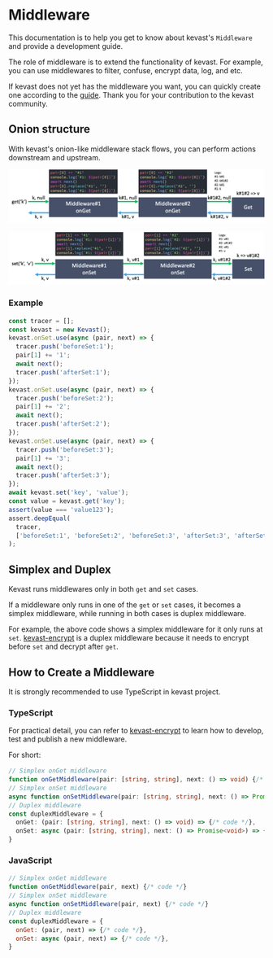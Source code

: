 # Middleware
This documentation is to help you get to know about kevast's `Middleware` and provide a development guide.

The role of middleware is to extend the functionality of kevast. For example, you can use middlewares to filter, confuse, encrypt data, log, and etc.

If kevast does not yet has the middleware you want, you can quickly create one according to the [guide](#how-to-create-a-middleware). Thank you for your contribution to the kevast community.

## Onion structure
With kevast's onion-like middleware stack flows, you can perform actions downstream and upstream.

![middleware onget](./assets/middleware_onget.png)

![middleware onset](./assets/middleware_onset.png)

### Example
```javascript
const tracer = [];
const kevast = new Kevast();
kevast.onSet.use(async (pair, next) => {
  tracer.push('beforeSet:1');
  pair[1] += '1';
  await next();
  tracer.push('afterSet:1');
});
kevast.onSet.use(async (pair, next) => {
  tracer.push('beforeSet:2');
  pair[1] += '2';
  await next();
  tracer.push('afterSet:2');
});
kevast.onSet.use(async (pair, next) => {
  tracer.push('beforeSet:3');
  pair[1] += '3';
  await next();
  tracer.push('afterSet:3');
});
await kevast.set('key', 'value');
const value = kevast.get('key');
assert(value === 'value123');
assert.deepEqual(
  tracer,
  ['beforeSet:1', 'beforeSet:2', 'beforeSet:3', 'afterSet:3', 'afterSet:2', 'afterSet:1']
);
```

## Simplex and Duplex
Kevast runs middlewares only in both `get` and `set` cases.

If a middleware only runs in one of the `get` or `set` cases, it becomes a simplex middleware, while running in both cases is duplex middleware.

For example, the above code shows a simplex middleware for it only runs at `set`. [kevast-encrypt](https://github.com/kevast/kevast-encrypt.js/tree/master) is a duplex middleware because it needs to encrypt before `set` and decrypt after `get`.
 
## How to Create a Middleware
It is strongly recommended to use TypeScript in kevast project.

### TypeScript
For practical detail, you can refer to [kevast-encrypt](https://github.com/kevast/kevast-encrypt.js/tree/master) to learn how to develop, test and publish a new middleware.

For short:
```typescript
// Simplex onGet middleware
function onGetMiddleware(pair: [string, string], next: () => void) {/* code */}
// Simplex onSet middleware
async function onSetMiddleware(pair: [string, string], next: () => Promise<void>) {/* code */}
// Duplex middleware
const duplexMiddleware = {
  onGet: (pair: [string, string], next: () => void) => {/* code */},
  onSet: async (pair: [string, string], next: () => Promise<void>) => {/* code */},
}
```

### JavaScript
```javascript
// Simplex onGet middleware
function onGetMiddleware(pair, next) {/* code */}
// Simplex onSet middleware
async function onSetMiddleware(pair, next) {/* code */}
// Duplex middleware
const duplexMiddleware = {
  onGet: (pair, next) => {/* code */},
  onSet: async (pair, next) => {/* code */},
}
```
